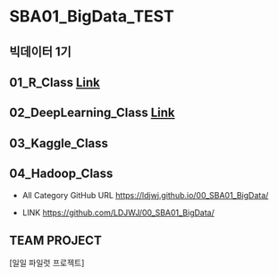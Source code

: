 # SBA01_BigData_TEST

## 빅데이터 1기
## 01_R_Class [Link](https://ldjwj.github.io/00_SBA01_BigData/05_HTML/idx_lec_list.html)


## 02_DeepLearning_Class [Link](https://ldjwj.github.io/00_SBA01_BigData/05_HTML/idx_lec_dl_list.html)

## 03_Kaggle_Class 


## 04_Hadoop_Class

* All Category GitHub URL
https://ldjwj.github.io/00_SBA01_BigData/

* LINK
https://github.com/LDJWJ/00_SBA01_BigData/

## TEAM PROJECT
[일일 파일럿 프로젝트]
